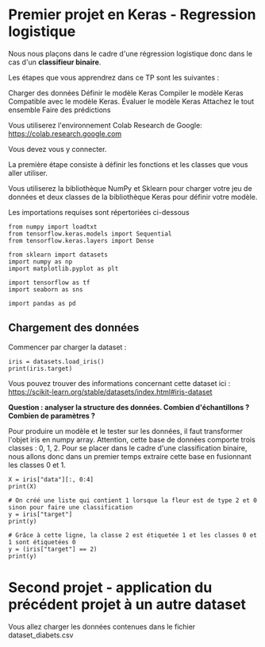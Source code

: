 # Premier projet en Keras - Regression logistique

Nous nous plaçons dans le cadre d'une régression logistique donc dans le cas d'un **classifieur binaire**.

Les étapes que vous apprendrez dans ce TP sont les suivantes :

Charger des données
Définir le modèle Keras
Compiler le modèle Keras
Compatible avec le modèle Keras.
Évaluer le modèle Keras
Attachez le tout ensemble
Faire des prédictions

Vous utiliserez l'environnement Colab Research de Google: https://colab.research.google.com

Vous devez vous y connecter.

La première étape consiste à définir les fonctions et les classes que vous aller utiliser.

Vous utiliserez la bibliothèque NumPy et Sklearn pour charger votre jeu de données et deux classes de la bibliothèque Keras pour définir votre modèle.

Les importations requises sont répertoriées ci-dessous

```
from numpy import loadtxt
from tensorflow.keras.models import Sequential
from tensorflow.keras.layers import Dense

from sklearn import datasets
import numpy as np
import matplotlib.pyplot as plt

import tensorflow as tf
import seaborn as sns

import pandas as pd
```

## Chargement des données

Commencer par charger la dataset :
```
iris = datasets.load_iris()
print(iris.target)
```
Vous pouvez trouver des informations concernant cette dataset ici : https://scikit-learn.org/stable/datasets/index.html#iris-dataset

**Question : analyser la structure des données. Combien d'échantillons ? Combien de paramètres ?**

Pour produire un modèle et le tester sur les données, il faut transformer l'objet iris en numpy array. Attention, cette base de données comporte 
trois classes : 0, 1, 2. Pour se placer dans le cadre d'une classification binaire, nous allons donc dans un premier temps extraire cette base en fusionnant les classes 0 et 1.

```
X = iris["data"][:, 0:4]
print(X)

# On créé une liste qui contient 1 lorsque la fleur est de type 2 et 0 sinon pour faire une classification
y = iris["target"]
print(y)

# Grâce à cette ligne, la classe 2 est étiquetée 1 et les classes 0 et 1 sont étiquetées 0
y = (iris["target"] == 2)
print(y)
```




# Second projet - application du précédent projet à un autre dataset



Vous allez charger les données contenues dans le fichier dataset_diabets.csv

